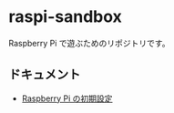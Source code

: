 # raspi-sandbox

Raspberry Pi で遊ぶためのリポジトリです。

## ドキュメント
- [Raspberry Pi の初期設定](https://github.com/mayuki12/raspi-sandbox/blob/main/document/raspi_install.md)

